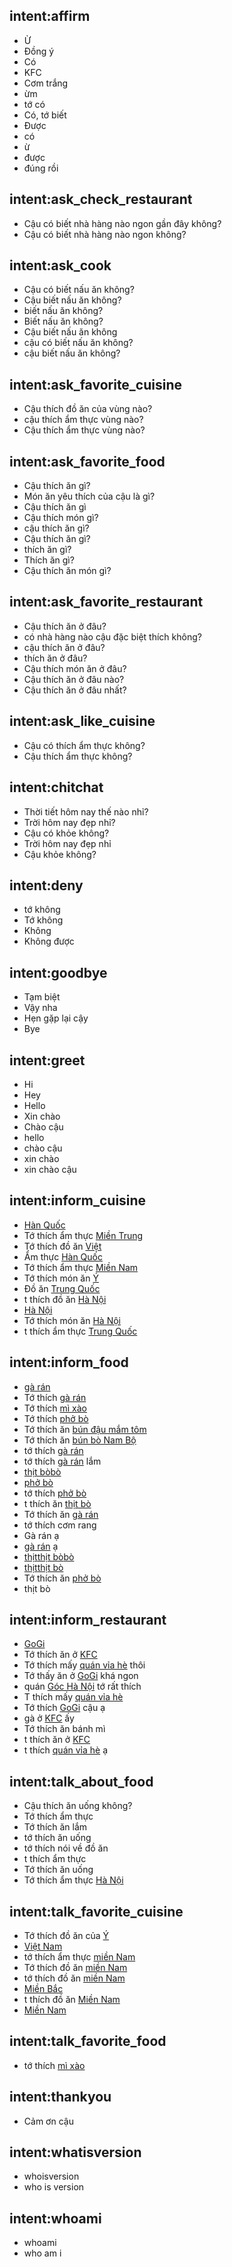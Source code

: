 ## intent:affirm
- Ừ
- Đồng ý
- Có
- KFC
- Cơm trắng
- ừm
- tớ có
- Có, tớ biết
- Được
- có
- ừ
- được
- đúng rồi

## intent:ask_check_restaurant
- Cậu có biết nhà hàng nào ngon gần đây không?
- Cậu có biết nhà hàng nào ngon không?

## intent:ask_cook
- Cậu có biết nấu ăn không?
- Cậu biết nấu ăn không?
- biết nấu ăn không?
- Biết nấu ăn không?
- Cậu biết nấu ăn không
- cậu có biết nấu ăn không?
- cậu biết nấu ăn không?

## intent:ask_favorite_cuisine
- Cậu thích đồ ăn của vùng nào?
- cậu thích ẩm thực vùng nào?
- Cậu thích ẩm thực vùng nào?

## intent:ask_favorite_food
- Cậu thích ăn gì?
- Món ăn yêu thích của cậu là gì?
- Cậu thích ăn gì
- Cậu thích món gì?
- cậu thích ăn gì?
- Cậu thích ăn gì?
- thích ăn gì?
- Thích ăn gì?
- Cậu thích ăn món gì?

## intent:ask_favorite_restaurant
- Cậu thích ăn ở đâu?
- có nhà hàng nào cậu đặc biệt thích không?
- cậu thích ăn ở đâu?
- thích ăn ở đâu?
- Cậu thích món ăn ở đâu?
- Cậu thích ăn ở đâu nào?
- Cậu thích ăn ở đâu nhất?

## intent:ask_like_cuisine
- Cậu có thích ẩm thực không?
- Cậu thích ẩm thực không?

## intent:chitchat
- Thời tiết hôm nay thế nào nhỉ?
- Trời hôm nay đẹp nhỉ?
- Cậu có khỏe không?
- Trời hôm nay đẹp nhỉ
- Cậu khỏe không?

## intent:deny
- tớ không
- Tớ không
- Không
- Không được

## intent:goodbye
- Tạm biệt
- Vậy nha
- Hẹn gặp lại cậy
- Bye

## intent:greet
- Hi
- Hey
- Hello
- Xin chào
- Chào cậu
- hello
- chào cậu
- xin chào
- xin chào cậu

## intent:inform_cuisine
- [Hàn Quốc](favorite_cuisine)
- Tớ thích ẩm thực [Miền Trung](favorite_cuisine)
- Tớ thích đồ ăn [Việt](favorite_cuisine)
- Ẩm thực [Hàn Quốc](favorite_cuisine)
- Tớ thích ẩm thực [Miền Nam](favorite_cuisine)
- Tớ thích món ăn [Ý](favorite_cuisine)
- Đồ ăn [Trung Quốc](favorite_cuisine)
- t thích đồ ăn [Hà Nội](favorite_cuisine)
- [Hà Nội](favorite_cuisine)
- Tớ thích món ăn [Hà Nội](favorite_cuisine)
- t thích ẩm thực [Trung Quốc](favorite_cuisine)

## intent:inform_food
- [gà rán](favorite_food)
- Tớ thích [gà rán](favorite_food)
- Tớ thích [mì xào](favorite_food)
- Tớ thích [phở bò](favorite_food)
- Tớ thích ăn [bún đậu mắm tôm](favorite_food)
- Tớ thích ăn [bún bò Nam Bộ](favorite_food)
- tớ thích [gà rán](favorite_food)
- tớ thích [gà rán](favorite_food) lắm
- [thịt bò](favorite_food)[bò](favorite_food)
- [phở bò](favorite_food)
- tớ thích [phở bò](favorite_food)
- t thích ăn [thịt bò](favorite_food)
- Tớ thích ăn [gà rán](favorite_food)
- tớ thích cơm rang
- Gà rán ạ
- [gà rán](favorite_food) ạ
- [thịt](favorite_food)[thịt bò](favorite_food)[bò](favorite_food)
- [thịt](food)[thịt bò](food)
- Tớ thích ăn [phở bò](favorite_food)
- thịt bò

## intent:inform_restaurant
- [GoGi](favorite_restaurant)
- Tớ thích ăn ở [KFC](favorite_restaurant)
- Tớ thích mấy [quán vỉa hè](favorite_restaurant) thôi
- Tớ thấy ăn ở [GoGi](favorite_restaurant) khá ngon
- quán [Góc Hà Nội](favorite_restaurant) tớ rất thích
- T thích mấy [quán vỉa hè](favorite_restaurant)
- Tớ thích [GoGi](favorite_restaurant) cậu ạ
- gà ở [KFC](favorite_restaurant) ấy
- Tớ thích ăn bánh mì
- t thích ăn ở [KFC](favorite_restaurant)
- t thích [quán vỉa hè](favorite_restaurant) ạ

## intent:talk_about_food
- Cậu thích ăn uống không?
- Tớ thích ẩm thực
- Tớ thích ăn lắm
- tớ thích ăn uống
- tớ thích nói về đồ ăn
- t thích ẩm thực
- Tớ thích ăn uống
- Tớ thích ẩm thực [Hà Nội](favorite_cuisine)

## intent:talk_favorite_cuisine
- Tớ thích đồ ăn của [Ý](cuisine)
- [Việt Nam](cuisine)
- tớ thích ẩm thực [miền Nam](cuisine)
- Tớ thích đồ ăn [miền Nam](cuisine)
- tớ thích đồ ăn [miền Nam](cuisine)
- [Miền Bắc](cuisine)
- t thích đồ ăn [Miền Nam](favorite_cuisine)
- [Miền Nam](favorite_cuisine)

## intent:talk_favorite_food
- tớ thích [mì xào](food)

## intent:thankyou
- Cảm ơn cậu

## intent:whatisversion
- whoisversion
- who is version

## intent:whoami
- whoami
- who am i
